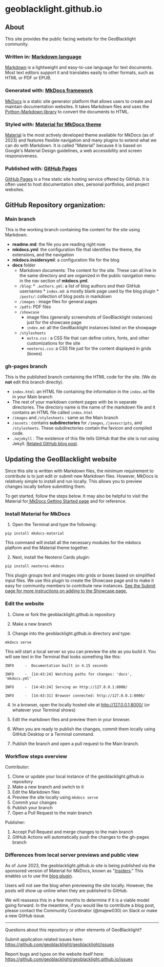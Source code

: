 # geoblacklight.github.io


## About

This site provides the public facing website for the GeoBlacklight community.

### Written in: [Markdown language](https://daringfireball.net/projects/markdown/)

[Markdown](https://daringfireball.net/projects/markdown/) is a lightweight and easy-to-use language for text documents.
Most text editors support it and translates easily to other formats, such as HTML or PDF or EPUB.

### Generated with: [MkDocs framework ](https://www.mkdocs.org)

[MkDocs](https://www.mkdocs.org) is a static site generator platform that allows users to create and maintain documentation websites. It takes Markdown files and uses the [Python-Markdown library](https://python-markdown.github.io) to convert the documents to HTML.

### Styled with: [Material for MkDocs theme](https://squidfunk.github.io/mkdocs-material/)

[Material](https://squidfunk.github.io/mkdocs-material/) is the most actively developed theme available for MkDocs (as of 2023) and features flexible navigation and many plugins to extend what we can do with Markdown. It is called "Material" because it is based on Google's Material Design guidelines, a web accessibility and screen responsiveness.


### Published with: [GitHub Pages](https://pages.github.com)

[GitHub Pages](https://pages.github.com) is a free static site hosting service offered by GitHub. It is often used to host documentation sites, personal portfolios, and project websites.


## GitHub Repository organization:

### Main branch

This is the working branch containing the content for the site using Markdown.

* **readme.md**: the file you are reading right now
* **mkdocs.yml**: the configuration file that identifies the theme, the extensions, and the navigation
* **mkdocs.insidersyml**: a configuration file for the blog
* **docs** folder
	*  Markdown documents: The content for the site. These can all live in the same directory and are organized in the public navigation menu in the nav section of **mkdocs.yml**.
	*  	`/blog`: 
	          *  `.authors.yml`: a list of blog authors and their GitHub usernames
	          *  `index.md`: a mostly blank page used by the blog plugin
	          *  `/posts/`: collection of blog posts in markdown  
	*  	`/images` : image files for general pages
	*   `/pdfs`: PDF files
	*   `/showcase`
	      *    image files (generally screenshots of GeoBlacklight instances) just for the showcase page
	      *    `index.md`: all the GeoBlacklight instances listed on the showpage
	*   `/stylesheets`
		*   `extra.css` : a CSS file that can define colors, fonts, and other customizations for the site
		*   `neoteroi.css`: a CSS file just for the content displayed in grids (boxes)



### gh-pages branch

This is the published branch containing the HTML code for the site. (We do **not** edit this branch directly).

* `index.html`: an HTML file containing the information in the `index.md` file in your Main branch
* The rest of your markdown content pages with be in separate directories. The directory name is the name of the markdown file and it contains an HTML file called `index.html`
* `/images` and `/stylesheets` : same as the Main branch
* `/assets` : contains **subdirectories** for `/images`, `/javascripts`, and `/stylesheets`.  These subdirectories contain the favicon and compiled code.
* `.nojekyll` : The existence of this file tells GitHub that the site is not using Jekyll. [Related GitHub blog post](https://github.blog/2009-12-29-bypassing-jekyll-on-github-pages/).


## Updating the GeoBlacklight website

Since this site is written with Markdown files, the minimum requirement to contribute is to just edit or submit new Markdown files.  However, MkDocs is relatively simple to install and run locally. This allows you to preview changes locally before submitting them.  


To get started, follow the steps below.  It may also be helpful to visit the Material for[ MkDocs Getting Started page](https://squidfunk.github.io/mkdocs-material/getting-started/) and for reference.

### Install Material for MkDocs

1. Open the Terminal and type the following:

`pip install mkdocs-material`

This command will install all the necessary modules for the mkdocs platform and the Material theme together.


2. Next, install the Neoteroi Cards plugin:

`pip install neoteroi-mkdocs`

This plugin groups text and images into grids or boxes based on simplified input files. We use this plugin to create the Showcase page and to make it easy for community members to contribute new instances. [See the Submit page for more instructions on adding to the Showcase page.](https://geoblacklight.org/showcase/submit)

### Edit the website

1. Clone or fork the geoblacklight.github.io repository

2. Make a new branch

3. Change into the geoblacklight.github.io directory and type:

`mkdocs serve`

This will start a local server so you can preview the site as you build it. You will see text in the Terminal that looks something like this:

```
INFO     -  Documentation built in 4.15 seconds

INFO     -  [14:43:24] Watching paths for changes: 'docs', 'mkdocs.yml'

INFO     -  [14:43:24] Serving on http://127.0.0.1:8000/

INFO     -  [14:43:31] Browser connected: http://127.0.0.1:8000/
```
4. In a browser, open the locally hosted site at http://127.0.0.1:8000/ (or whatever your Terminal shows)

5. Edit the markdown files and preview them in your browser.

6. When you are ready to publish the changes, commit them locally using GitHub Desktop or a Terminal command.

7. Publish the branch and open a pull request to the Main branch.


### Workflow steps overview

Contributor:

1. Clone or update your local instance of the geoblacklight.github.io repository
2. Make a new branch and switch to it
3. Edit the Markdown files
4. Preview the site locally using `mkdocs serve`
5. Commit your changes
6. Publish your branch
7. Open a Pull Request to the main branch

Publisher:

1. Accept Pull Request and merge changes to the main branch
2. GitHub Actions will automatically push the changes to the gh-pages branch


### Differences from local server previews and public view

As of June 2023, the geoblacklight.github.io site is being published via the sponsored version of Material for MkDocs, known as "[Insiders](https://squidfunk.github.io/mkdocs-material/insiders/)." This enables us to use the [blog plugin](https://squidfunk.github.io/mkdocs-material/setup/setting-up-a-blog/).  

Users will not see the blog when previewing the site locally. However, the posts will show up online when they are published to GitHub.

We will reassess this in a few months to determine if it is a viable model going forward.  In the meantime, if you would like to contribute a blog post, please contact the Community Coordinator (@majew030) on Slack or make a new GitHub issue.

------

Questions about this repository or other elements of GeoBlacklight?

Submit application related issues here: https://github.com/geoblacklight/geoblacklight/issues

Report bugs and typos on the website itself here:  https://github.com/geoblacklight/geoblacklight.github.io/issues
